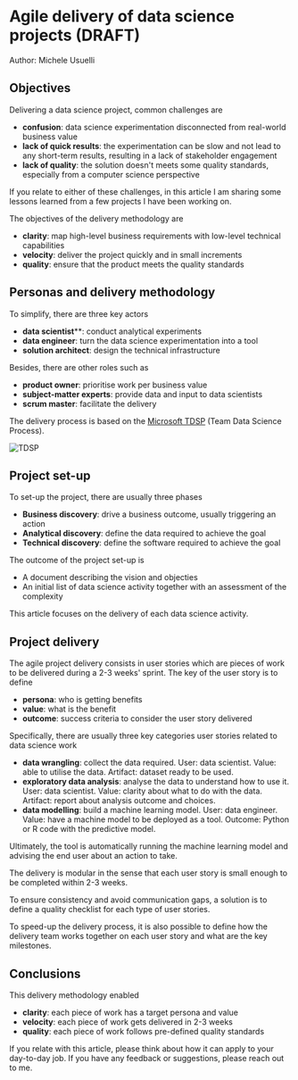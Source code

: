 
# Agile delivery of data science projects (DRAFT)

Author: Michele Usuelli

## Objectives

Delivering a data science project, common challenges are
- **confusion**: data science experimentation disconnected from real-world business value
- **lack of quick results**: the experimentation can be slow and not lead to any short-term results, resulting in a lack of stakeholder engagement
- **lack of quality**: the solution doesn't meets some quality standards, especially from a computer science perspective

If you relate to either of these challenges, in this article I am sharing some lessons learned from a few projects I have been working on.

The objectives of the delivery methodology are
- **clarity**: map high-level business requirements with low-level technical capabilities
- **velocity**: deliver the project quickly and in small increments
- **quality**: ensure that the product meets the quality standards


## Personas and delivery methodology

To simplify, there are three key actors
- **data scientist****: conduct analytical experiments
- **data engineer**: turn the data science experimentation into a tool
- **solution architect**: design the technical infrastructure

Besides, there are other roles such as
- **product owner**: prioritise work per business value
- **subject-matter experts**: provide data and input to data scientists
- **scrum master**: facilitate the delivery

The delivery process is based on the [Microsoft TDSP](https://docs.microsoft.com/en-us/azure/machine-learning/team-data-science-process/overview) (Team Data Science Process).

![TDSP](https://docs.microsoft.com/en-us/azure/machine-learning/team-data-science-process/media/overview/tdsp-lifecycle2.png)


## Project set-up

To set-up the project, there are usually three phases
- **Business discovery**: drive a business outcome, usually triggering an action
- **Analytical discovery**: define the data required to achieve the goal
- **Technical discovery**: define the software required to achieve the goal

The outcome of the project set-up is
- A document describing the vision and objecties
- An initial list of data science activity together with an assessment of the complexity

This article focuses on the delivery of each data science activity.


## Project delivery

The agile project delivery consists in user stories which are pieces of work to be delivered during a 2-3 weeks' sprint. The key of the user story is to define
- **persona**: who is getting benefits
- **value**: what is the benefit
- **outcome**: success criteria to consider the user story delivered

Specifically, there are usually three key categories user stories related to data science work
- **data wrangling**: collect the data required. User: data scientist. Value: able to utilise the data. Artifact: dataset ready to be used.
- **exploratory data analysis**: analyse the data to understand how to use it. User: data scientist. Value: clarity about what to do with the data. Artifact: report about analysis outcome and choices.
- **data modelling**: build a machine learning model. User: data engineer. Value: have a machine model to be deployed as a tool. Outcome: Python or R code with the predictive model.

Ultimately, the tool is automatically running the machine learning model and advising the end user about an action to take.

The delivery is modular in the sense that each user story is small enough to be completed within 2-3 weeks.

To ensure consistency and avoid communication gaps, a solution is to define a quality checklist for each type of user stories.

To speed-up the delivery process, it is also possible to define how the delivery team works together on each user story and what are the key milestones.


## Conclusions

This delivery methodology enabled
- **clarity**: each piece of work has a target persona and value
- **velocity**: each piece of work gets delivered in 2-3 weeks
- **quality**: each piece of work follows pre-defined quality standards

If you relate with this article, please think about how it can apply to your day-to-day job. If you have any feedback or suggestions, please reach out to me.

